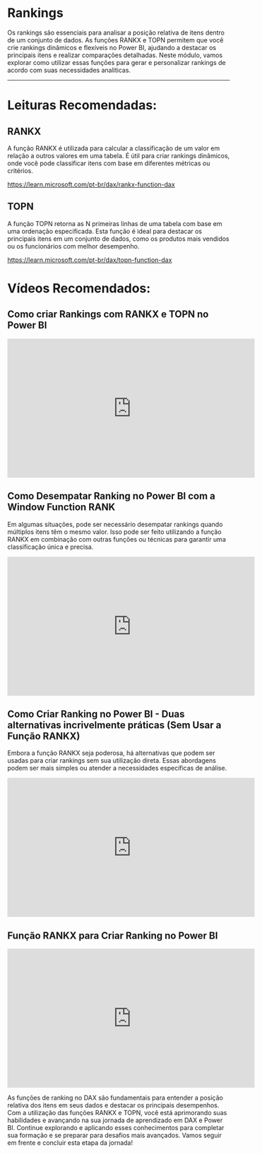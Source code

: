 # Rankings

Os rankings são essenciais para analisar a posição relativa de itens dentro de um conjunto de dados. As funções RANKX e TOPN permitem que você crie rankings dinâmicos e flexíveis no Power BI, ajudando a destacar os principais itens e realizar comparações detalhadas. Neste módulo, vamos explorar como utilizar essas funções para gerar e personalizar rankings de acordo com suas necessidades analíticas.

---

# Leituras Recomendadas:

## RANKX

A função RANKX é utilizada para calcular a classificação de um valor em relação a outros valores em uma tabela. É útil para criar rankings dinâmicos, onde você pode classificar itens com base em diferentes métricas ou critérios.

https://learn.microsoft.com/pt-br/dax/rankx-function-dax

## TOPN

A função TOPN retorna as N primeiras linhas de uma tabela com base em uma ordenação especificada. Esta função é ideal para destacar os principais itens em um conjunto de dados, como os produtos mais vendidos ou os funcionários com melhor desempenho.

https://learn.microsoft.com/pt-br/dax/topn-function-dax

# Vídeos Recomendados:

## Como criar Rankings com RANKX e TOPN no Power BI

<iframe width="560" height="315" src="https://www.youtube.com/embed/eW-l1O5ceAQ?si=tA_NIR576oCVtICc" title="YouTube video player" frameborder="0" allow="accelerometer; autoplay; clipboard-write; encrypted-media; gyroscope; picture-in-picture; web-share" referrerpolicy="strict-origin-when-cross-origin" allowfullscreen></iframe>

## Como Desempatar Ranking no Power BI com a Window Function RANK

Em algumas situações, pode ser necessário desempatar rankings quando múltiplos itens têm o mesmo valor. Isso pode ser feito utilizando a função RANKX em combinação com outras funções ou técnicas para garantir uma classificação única e precisa.

<iframe width="560" height="315" src="https://www.youtube.com/embed/gS_sekLjbc4?si=5thKL64MX2gd9fdI" title="YouTube video player" frameborder="0" allow="accelerometer; autoplay; clipboard-write; encrypted-media; gyroscope; picture-in-picture; web-share" referrerpolicy="strict-origin-when-cross-origin" allowfullscreen></iframe>

## Como Criar Ranking no Power BI - Duas alternativas incrivelmente práticas (Sem Usar a Função RANKX)

Embora a função RANKX seja poderosa, há alternativas que podem ser usadas para criar rankings sem sua utilização direta. Essas abordagens podem ser mais simples ou atender a necessidades específicas de análise.

<iframe width="560" height="315" src="https://www.youtube.com/embed/6LkCEsWSySY?si=ef6z_DEX8GLhyJVn" title="YouTube video player" frameborder="0" allow="accelerometer; autoplay; clipboard-write; encrypted-media; gyroscope; picture-in-picture; web-share" referrerpolicy="strict-origin-when-cross-origin" allowfullscreen></iframe>

## Função RANKX para Criar Ranking no Power BI

<iframe width="560" height="315" src="https://www.youtube.com/embed/dKlAAp78iqE?si=H15fzxDcF41ryDU4" title="YouTube video player" frameborder="0" allow="accelerometer; autoplay; clipboard-write; encrypted-media; gyroscope; picture-in-picture; web-share" referrerpolicy="strict-origin-when-cross-origin" allowfullscreen></iframe>

As funções de ranking no DAX são fundamentais para entender a posição relativa dos itens em seus dados e destacar os principais desempenhos. Com a utilização das funções RANKX e TOPN, você está aprimorando suas habilidades e avançando na sua jornada de aprendizado em DAX e Power BI. Continue explorando e aplicando esses conhecimentos para completar sua formação e se preparar para desafios mais avançados. Vamos seguir em frente e concluir esta etapa da jornada!